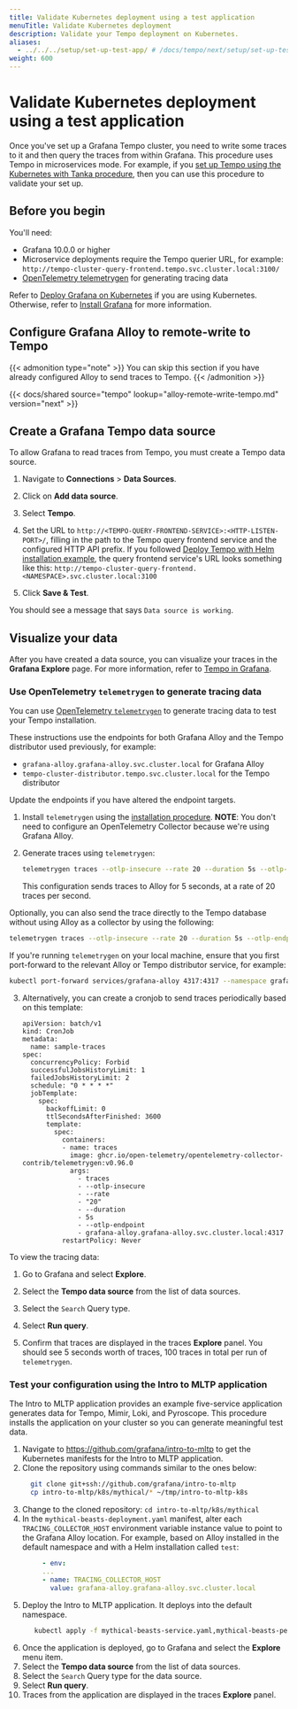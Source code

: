 ```yaml
---
title: Validate Kubernetes deployment using a test application
menuTitle: Validate Kubernetes deployment
description: Validate your Tempo deployment on Kubernetes.
aliases:
  - ../../../setup/set-up-test-app/ # /docs/tempo/next/setup/set-up-test-app/
weight: 600
---
```


# Validate Kubernetes deployment using a test application

Once you've set up a Grafana Tempo cluster, you need to write some traces to it and then query the traces from within Grafana.
This procedure uses Tempo in microservices mode.
For example, if you [set up Tempo using the Kubernetes with Tanka procedure](../deploy/kubernetes/tanka/), then you can use this procedure to validate your set up.

## Before you begin

You'll need:

- Grafana 10.0.0 or higher
- Microservice deployments require the Tempo querier URL, for example: `http://tempo-cluster-query-frontend.tempo.svc.cluster.local:3100/`
- [OpenTelemetry telemetrygen](https://github.com/open-telemetry/opentelemetry-collector-contrib/tree/main/cmd/telemetrygen) for generating tracing data

Refer to [Deploy Grafana on Kubernetes](https://grafana.com/docs/grafana/<GRAANA_VERSION>/setup-grafana/installation/kubernetes/) if you are using Kubernetes.
Otherwise, refer to [Install Grafana](/docs/grafana/<GRAFANA_VERSION>/setup-grafana/installation/) for more information.

## Configure Grafana Alloy to remote-write to Tempo

{{< admonition type="note" >}}
You can skip this section if you have already configured Alloy to send traces to Tempo.
{{< /admonition >}}

[//]: # 'Shared content for best practices for traces'
[//]: # 'This content is located in /tempo/docs/sources/shared/best-practices-traces.md'

{{< docs/shared source="tempo" lookup="alloy-remote-write-tempo.md" version="next" >}}

## Create a Grafana Tempo data source

To allow Grafana to read traces from Tempo, you must create a Tempo data source.

1. Navigate to **Connections** > **Data Sources**.

1. Click on **Add data source**.

1. Select **Tempo**.

1. Set the URL to `http://<TEMPO-QUERY-FRONTEND-SERVICE>:<HTTP-LISTEN-PORT>/`, filling in the path to the Tempo query frontend service and the configured HTTP API prefix.
   If you followed [Deploy Tempo with Helm installation example](https://grafana.com/docs/tempo/<TEMPO_VERSION>/setup/helm-chart/), the query frontend service's URL looks something like this: `http://tempo-cluster-query-frontend.<NAMESPACE>.svc.cluster.local:3100`

1. Click **Save & Test**.

You should see a message that says `Data source is working`.

## Visualize your data

After you have created a data source, you can visualize your traces in the **Grafana Explore** page.
For more information, refer to [Tempo in Grafana](https://grafana.com/docs/tempo/<TEMPO_VERSION>introduction/tempo-in-grafana/).

### Use OpenTelemetry `telemetrygen` to generate tracing data

You can use [OpenTelemetry `telemetrygen`](https://github.com/open-telemetry/opentelemetry-collector-contrib/tree/main/cmd/telemetrygen) to generate tracing data to test your Tempo installation.

These instructions use the endpoints for both Grafana Alloy and the Tempo distributor used previously, for example:

- `grafana-alloy.grafana-alloy.svc.cluster.local` for Grafana Alloy
- `tempo-cluster-distributor.tempo.svc.cluster.local` for the Tempo distributor

Update the endpoints if you have altered the endpoint targets.

1. Install `telemetrygen` using the [installation procedure](https://github.com/open-telemetry/opentelemetry-collector-contrib/tree/main/cmd/telemetrygen).
   **NOTE**: You don't need to configure an OpenTelemetry Collector because we're using Grafana Alloy.

2. Generate traces using `telemetrygen`:
   ```bash
   telemetrygen traces --otlp-insecure --rate 20 --duration 5s --otlp-endpoint grafana-alloy.grafana-alloy.svc.cluster.local:4317
   ```
   This configuration sends traces to Alloy for 5 seconds, at a rate of 20 traces per second.

Optionally, you can also send the trace directly to the Tempo database without using Alloy as a collector by using the following:

```bash
telemetrygen traces --otlp-insecure --rate 20 --duration 5s --otlp-endpoint tempo-cluster-distributor.tempo.svc.cluster.local:4317
```

If you're running `telemetrygen` on your local machine, ensure that you first port-forward to the relevant Alloy or Tempo distributor service, for example:

```bash
kubectl port-forward services/grafana-alloy 4317:4317 --namespace grafana-alloy
```

3. Alternatively, you can create a cronjob to send traces periodically based on this template:

   ```
   apiVersion: batch/v1
   kind: CronJob
   metadata:
     name: sample-traces
   spec:
     concurrencyPolicy: Forbid
     successfulJobsHistoryLimit: 1
     failedJobsHistoryLimit: 2
     schedule: "0 * * * *"
     jobTemplate:
       spec:
         backoffLimit: 0
         ttlSecondsAfterFinished: 3600
         template:
           spec:
             containers:
             - name: traces
               image: ghcr.io/open-telemetry/opentelemetry-collector-contrib/telemetrygen:v0.96.0
               args:
                 - traces
                 - --otlp-insecure
                 - --rate
                 - "20"
                 - --duration
                 - 5s
                 - --otlp-endpoint
                 - grafana-alloy.grafana-alloy.svc.cluster.local:4317
             restartPolicy: Never
   ```

To view the tracing data:

1. Go to Grafana and select **Explore**.

1. Select the **Tempo data source** from the list of data sources.

1. Select the `Search` Query type.

1. Select **Run query**.

1. Confirm that traces are displayed in the traces **Explore** panel. You should see 5 seconds worth of traces, 100 traces in total per run of `telemetrygen`.

### Test your configuration using the Intro to MLTP application

The Intro to MLTP application provides an example five-service application generates data for Tempo, Mimir, Loki, and Pyroscope.
This procedure installs the application on your cluster so you can generate meaningful test data.

1. Navigate to https://github.com/grafana/intro-to-mltp to get the Kubernetes manifests for the Intro to MLTP application.
1. Clone the repository using commands similar to the ones below:
   ```bash
     git clone git+ssh://github.com/grafana/intro-to-mltp
     cp intro-to-mltp/k8s/mythical/* ~/tmp/intro-to-mltp-k8s
   ```
1. Change to the cloned repository: `cd intro-to-mltp/k8s/mythical`
1. In the `mythical-beasts-deployment.yaml` manifest, alter each `TRACING_COLLECTOR_HOST` environment variable instance value to point to the Grafana Alloy location. For example, based on Alloy installed in the default namespace and with a Helm installation called `test`:
   ```yaml
    	- env:
        ...
        - name: TRACING_COLLECTOR_HOST
          value: grafana-alloy.grafana-alloy.svc.cluster.local
   ```
1. Deploy the Intro to MLTP application. It deploys into the default namespace.
   ```bash
      kubectl apply -f mythical-beasts-service.yaml,mythical-beasts-persistentvolumeclaim.yaml,mythical-beasts-deployment.yaml
   ```
1. Once the application is deployed, go to Grafana and select the **Explore** menu item.
1. Select the **Tempo data source** from the list of data sources.
1. Select the `Search` Query type for the data source.
1. Select **Run query**.
1. Traces from the application are displayed in the traces **Explore** panel.
